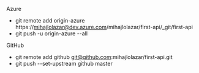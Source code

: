 Azure
- git remote add origin-azure https://mihajlolazar@dev.azure.com/mihajlolazar/first-api/_git/first-api
- git push -u origin-azure --all

GitHub
- git remote add github git@github.com:mihajlolazar/first-api.git
- git push --set-upstream github master
